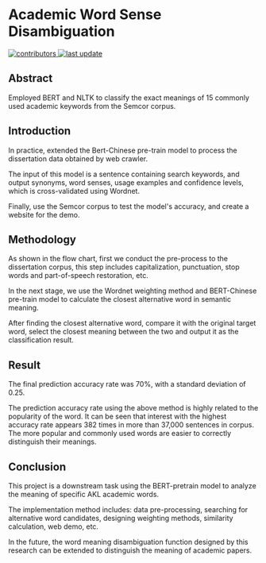 # Academic Word Sense Disambiguation 
    
<!-- Badges -->
<p>
  <a href="">
    <img src="https://img.shields.io/badge/contributors-3-yellow" alt="contributors" />
  </a>
  <a href="">
    <img src="https://img.shields.io/badge/last%20update-January%202021-green" alt="last update" />
  </a>
</p>

## Abstract
Employed BERT and NLTK to classify the exact meanings of 15 commonly used academic keywords from the Semcor corpus.

## Introduction
In practice, extended the Bert-Chinese pre-train model to process the dissertation data obtained by web crawler. 

The input of this model is a sentence containing search keywords, and output synonyms, word senses, usage examples and confidence levels, which is cross-validated using Wordnet. 

Finally, use the Semcor corpus to test the model's accuracy, and create a website for the demo.

## Methodology
As shown in the flow chart, first we conduct the pre-process to the dissertation corpus, this step includes capitalization, punctuation, stop words and part-of-speech restoration, etc.

In the next stage, we use the Wordnet weighting method and BERT-Chinese pre-train model to calculate the closest alternative word in semantic meaning.

After finding the closest alternative word, compare it with the original target word, select the closest meaning between the two and output it as the classification result.

## Result
The final prediction accuracy rate was 70%, with a standard deviation of 0.25.

The prediction accuracy rate using the above method is highly related to the popularity of the word. It can be seen that interest with the highest accuracy rate appears 382 times in more than 37,000 sentences in corpus. The more popular and commonly used words are easier to correctly distinguish their meanings.

## Conclusion
This project is a downstream task using the BERT-pretrain model to analyze the meaning of specific AKL academic words.

The implementation method includes: data pre-processing, searching for alternative word candidates, designing weighting methods, similarity calculation, web demo, etc.

In the future, the word meaning disambiguation function designed by this research can be extended to distinguish the meaning of academic papers.
